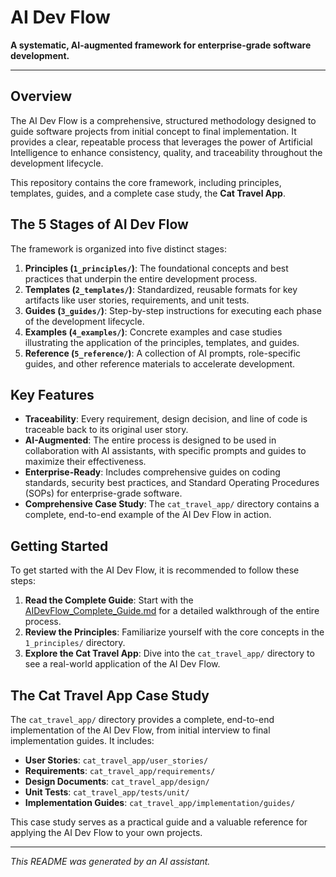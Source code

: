 # AI Dev Flow

**A systematic, AI-augmented framework for enterprise-grade software development.**

---

## Overview

The AI Dev Flow is a comprehensive, structured methodology designed to guide software projects from initial concept to final implementation. It provides a clear, repeatable process that leverages the power of Artificial Intelligence to enhance consistency, quality, and traceability throughout the development lifecycle.

This repository contains the core framework, including principles, templates, guides, and a complete case study, the **Cat Travel App**.

## The 5 Stages of AI Dev Flow

The framework is organized into five distinct stages:

1.  **Principles (`1_principles/`)**: The foundational concepts and best practices that underpin the entire development process.
2.  **Templates (`2_templates/`)**: Standardized, reusable formats for key artifacts like user stories, requirements, and unit tests.
3.  **Guides (`3_guides/`)**: Step-by-step instructions for executing each phase of the development lifecycle.
4.  **Examples (`4_examples/`)**: Concrete examples and case studies illustrating the application of the principles, templates, and guides.
5.  **Reference (`5_reference/`)**: A collection of AI prompts, role-specific guides, and other reference materials to accelerate development.

## Key Features

*   **Traceability**: Every requirement, design decision, and line of code is traceable back to its original user story.
*   **AI-Augmented**: The entire process is designed to be used in collaboration with AI assistants, with specific prompts and guides to maximize their effectiveness.
*   **Enterprise-Ready**: Includes comprehensive guides on coding standards, security best practices, and Standard Operating Procedures (SOPs) for enterprise-grade software.
*   **Comprehensive Case Study**: The `cat_travel_app/` directory contains a complete, end-to-end example of the AI Dev Flow in action.

## Getting Started

To get started with the AI Dev Flow, it is recommended to follow these steps:

1.  **Read the Complete Guide**: Start with the [AIDevFlow_Complete_Guide.md](AIDevFlow_Complete_Guide.md) for a detailed walkthrough of the entire process.
2.  **Review the Principles**: Familiarize yourself with the core concepts in the `1_principles/` directory.
3.  **Explore the Cat Travel App**: Dive into the `cat_travel_app/` directory to see a real-world application of the AI Dev Flow.

## The Cat Travel App Case Study

The `cat_travel_app/` directory provides a complete, end-to-end implementation of the AI Dev Flow, from initial interview to final implementation guides. It includes:

*   **User Stories**: `cat_travel_app/user_stories/`
*   **Requirements**: `cat_travel_app/requirements/`
*   **Design Documents**: `cat_travel_app/design/`
*   **Unit Tests**: `cat_travel_app/tests/unit/`
*   **Implementation Guides**: `cat_travel_app/implementation/guides/`

This case study serves as a practical guide and a valuable reference for applying the AI Dev Flow to your own projects.

---

*This README was generated by an AI assistant.*